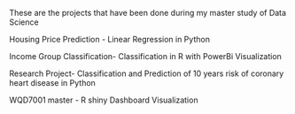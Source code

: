 These are the projects that have been done during my master study of Data Science



Housing Price Prediction - Linear Regression in Python




Income Group Classification- Classification in R with PowerBi Visualization



Research Project- Classification and Prediction of 10 years risk of coronary heart disease in Python



WQD7001 master - R shiny Dashboard Visualization
